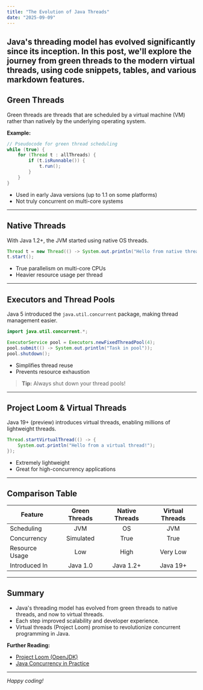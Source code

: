 ```yaml
---
title: "The Evolution of Java Threads"
date: "2025-09-09"
---
```


Java's threading model has evolved significantly since its inception. In this post, we'll explore the journey from green threads to the modern virtual threads, using code snippets, tables, and various markdown features.
---

## Green Threads

Green threads are threads that are scheduled by a virtual machine (VM) rather than natively by the underlying operating system.

**Example:**
```java
// Pseudocode for green thread scheduling
while (true) {
    for (Thread t : allThreads) {
        if (t.isRunnable()) {
            t.run();
        }
    }
}
```

- Used in early Java versions (up to 1.1 on some platforms)
- Not truly concurrent on multi-core systems

---

## Native Threads

With Java 1.2+, the JVM started using native OS threads.

```java
Thread t = new Thread(() -> System.out.println("Hello from native thread!"));
t.start();
```

- True parallelism on multi-core CPUs
- Heavier resource usage per thread

---

## Executors and Thread Pools

Java 5 introduced the `java.util.concurrent` package, making thread management easier.

```java
import java.util.concurrent.*;

ExecutorService pool = Executors.newFixedThreadPool(4);
pool.submit(() -> System.out.println("Task in pool"));
pool.shutdown();
```

- Simplifies thread reuse
- Prevents resource exhaustion

> **Tip:** Always shut down your thread pools!

---

## Project Loom & Virtual Threads

Java 19+ (preview) introduces virtual threads, enabling millions of lightweight threads.

```java
Thread.startVirtualThread(() -> {
    System.out.println("Hello from a virtual thread!");
});
```

- Extremely lightweight
- Great for high-concurrency applications

---

## Comparison Table

| Feature         | Green Threads | Native Threads | Virtual Threads |
|-----------------|:-------------:|:--------------:|:---------------:|
| Scheduling      | JVM           | OS             | JVM             |
| Concurrency     | Simulated     | True           | True            |
| Resource Usage  | Low           | High           | Very Low        |
| Introduced In   | Java 1.0      | Java 1.2+      | Java 19+        |

---

## Summary

- Java's threading model has evolved from green threads to native threads, and now to virtual threads.
- Each step improved scalability and developer experience.
- Virtual threads (Project Loom) promise to revolutionize concurrent programming in Java.

**Further Reading:**
- [Project Loom (OpenJDK)](https://openjdk.org/projects/loom/)
- [Java Concurrency in Practice](https://jcip.net/)

---

*Happy coding!*
